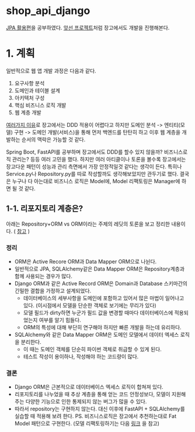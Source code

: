 # shop_api_django

[JPA 활용편](https://www.inflearn.com/course/%EC%8A%A4%ED%94%84%EB%A7%81%EB%B6%80%ED%8A%B8-JPA-%ED%99%9C%EC%9A%A9-1#)을 공부하였다.
[앞선 프로젝트](https://github.com/Joje1283/jpashop/pulls?q=is%3Apr+is%3Aclosed)처럼 장고에서도 개발을 진행해본다.

# 1. 계획
일반적으로 웹 앱 개발 과정은 다음과 같다.
1. 요구사항 분석
2. 도메인과 테이블 설계
3. 아키텍처 구성
4. 핵심 비즈니스 로직 개발
5. 웹 계층 개발

[여러가지 이유](https://tech.junhabaek.net/django%EC%99%80-ddd%EB%8A%94-%ED%95%A8%EA%BB%98%ED%95%A0-%EC%88%98-%EC%97%86%EB%8A%94-%EC%A1%B4%EC%9E%AC%EC%9D%BC%EA%B9%8C-6602cf392c09)로 장고에서는 DDD 적용이 어렵다고 하지만 
도메인 분석 -> 엔티티(모델) 구현 -> 도메인 개발(서비스)을 통해 먼저 백엔드를 탄탄히 하고 이후 웹 계층을 개발하는 순서의 맥락은 가능할 것 같다.

Spring Boot, FastAPI를 공부하며 장고에서도 DDD를 할수 있지 않을까? 비즈니스로직 관리는? 등등 여러 고민을 했다. 
하지만 여러 아티클이나 토론을 볼수록 장고에서는 장고다운 패턴이 성능과 관리 측면에서 가장 안정적일것 같다는 생각이 든다.
특히나 Service.py나 Repository.py를 따로 작성할까도 생각해보았지만 관두기로 했다.
결국은 누구나 다 아는대로 비즈니스 로직은 Model에, Model 리팩토링은 Manager에 하면 될 것 같다.

## 1-1. 리포지토리 계층은?
아래는 Repository+ORM vs ORM이라는 주제의 레딧의 토론을 보고 정리한 내용이다. ( [참고](https://www.reddit.com/r/django/comments/d0596f/comment/ez8tf4e/?utm_source=share&utm_medium=web2x&context=3)  )
### 정리
- ORM은 Active Recore ORM과 Data Mapper ORM으로 나뉜다.
- 일반적으로 JPA, SQLAlchemy같은 Data Mapper ORM은 Repository계층과 함께 사용되는 경우가 많다.
- Django ORM과 같은 Active Record ORM은 Domain과 Database 스키마간의 긴밀한 결합을 가정하고 설계되었다.
  - 데이터베이스의 세부사항을 도메인에 포함하고 있어서 많은 마법이 일어나고 있다. (이시점에서 모델을 단순한 객체로 보기에는 무리가 있다)
  - 모델 필드가 dirty하면 누군가 필드 값을 변경할 때마다 데이터베이스에 적용되었는지 여부를 알기 힘들다.
  - ORM의 특성에 대해 부단히 연구해야 하지만 빠른 개발을 하는데 유리하다.
- SQLAlchemy와 같은 Data Mapper ORM은 도메인 모델에서 데이터 엑세스 로직을 분리한다.
  - 이 때는 도메인 객체를 단순히 파이썬 객체로 취급할 수 있게 된다.
  - 테스트 작성이 용이하나, 작성해야 하는 코드량이 많다.
### 결론
- Django ORM은 근본적으로 데이터베이스 엑세스 로직이 합쳐져 있다. 
- 리포지토리를 나누었을 때 추상 계층을 통해 얻는 코드 안정성보다, 모델이 지원해주는 다양한 기능으로 인한 통제되지 않는 버그가 많을 수 있다.
- 따라서 repository는 구현하지 않는다. 대신 이후에 FastAPI + SQLAlchemy를 실습할 때 적용해 보려 한다.
PS. 비즈니스로직은 장고에서 추천하는대로 Fat Model 패턴으로 구현한다. (모델 리팩토링하기는 다음 [링크](https://www.softkraft.co/django-best-practises/) 을 참고)
